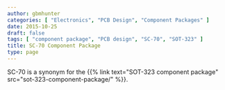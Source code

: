 ```yaml
---
author: gbmhunter
categories: [ "Electronics", "PCB Design", "Component Packages" ]
date: 2015-10-25
draft: false
tags: [ "component package", "PCB design", "SC-70", "SOT-323" ]
title: SC-70 Component Package
type: page
---
```


SC-70 is a synonym for the {{% link text="SOT-323 component package" src="sot-323-component-package/" %}}.
